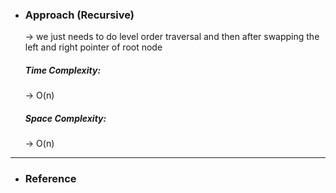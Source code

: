 - <h3>Approach (Recursive)</h3>
    <div>
    <p>
    → we just needs to do level order traversal and then after swapping the left and right pointer of root node
    </p>

    <!-- ![example-1](images/img1.png)<br> -->
    </div>
    <div>
    <h5>Time Complexity: </h5>
    <p>→ O(n)
    </p>
    <h5>Space Complexity:</h5>
    <p>→ O(n)
    </p>
    </div>
<hr>

- <h3>Reference</h3>
<!-- 1. [Click Here](Link) -->
